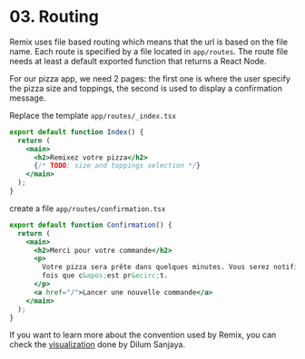 # 03. Routing

Remix uses file based routing which means that the url is based on the file name. Each route is specified by a file located in `app/routes`. The route file needs at least a default exported function that returns a React Node.

For our pizza app, we need 2 pages: the first one is where the user specify the pizza size and toppings, the second is used to display a confirmation message.

Replace the template `app/routes/_index.tsx`

```jsx
export default function Index() {
  return (
    <main>
      <h2>Remixez votre pizza</h2>
      {/* TODO: size and toppings selection */}
    </main>
  );
}
```

create a file `app/routes/confirmation.tsx`

```jsx
export default function Confirmation() {
  return (
    <main>
      <h2>Merci pour votre commande</h2>
      <p>
        Votre pizza sera prête dans quelques minutes. Vous serez notifié une
        fois que c&apos;est pr&ecirc;t.
      </p>
      <a href="/">Lancer une nouvelle commande</a>
    </main>
  );
}
```

If you want to learn more about the convention used by Remix, you can check the
[visualization](https://interactive-remix-routing-v2.netlify.app) done by Dilum Sanjaya.
